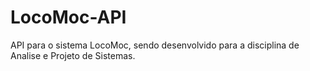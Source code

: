 # LocoMoc-API
API para o sistema LocoMoc, sendo desenvolvido para a disciplina de Analise e Projeto de Sistemas.
